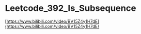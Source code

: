 # Leetcode_392_Is_Subsequence

[https://www.bilibili.com/video/BV15Z4y1H7dE](https://www.bilibili.com/video/BV15Z4y1H7dE)